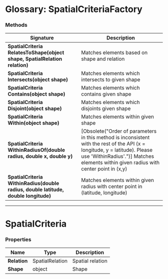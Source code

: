 # Glossary: SpatialCriteriaFactory

### Methods

| Signature | Description |
| ---------- | ----------- |
| **SpatialCriteria RelatesToShape(object shape, SpatialRelation relation)** | Matches elements based on shape and relation |
| **SpatialCriteria Intersects(object shape)** | Matches elements which intersects to given shape |
| **SpatialCriteria Contains(object shape)** | Matches elements which contains given shape |
| **SpatialCriteria Disjoint(object shape)** | Matches elements which disjoints given shape |
| **SpatialCriteria Within(object shape)** | Matches elements within given shape |
| **SpatialCriteria WithinRadiusOf(double radius, double x, double y)** | [Obsolete("Order of parameters in this method is inconsistent with the rest of the API (x = longitude, y = latitude). Please use 'WithinRadius'.")]   Matches elements within given radius with center point in (x,y) |
| **SpatialCriteria WithinRadius(double radius, double latitude, double longitude)** | Matches elements within given radius with center point in (latitude, longitude) |

<hr />

# SpatialCriteria

### Properties

| Name | Type | Description |
| ------------- | ------------- | ----- |
| **Relation** | SpatialRelation | Spatial relation |
| **Shape** | object | Shape |
